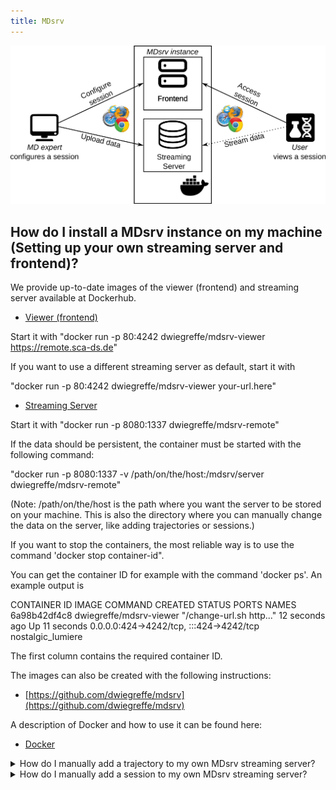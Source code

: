 ```yaml
---
title: MDsrv
---
```


<center><img src='images/architecture.png'></center>

<a name="install"></a>
## How do I install a MDsrv instance on my machine (Setting up your own streaming server and frontend)?
We provide up-to-date images of the viewer (frontend) and streaming server available at Dockerhub. 

- [Viewer (frontend)](https://hub.docker.com/r/dwiegreffe/mdsrv-viewer)

Start it with "docker run  -p 80:4242   dwiegreffe/mdsrv-viewer https://remote.sca-ds.de"

If you want to use a different streaming server as default, start it with

"docker run  -p 80:4242   dwiegreffe/mdsrv-viewer your-url.here"

- [Streaming Server](https://hub.docker.com/r/dwiegreffe/mdsrv-remote)

Start it with "docker run -p 8080:1337 dwiegreffe/mdsrv-remote"

If the data should be persistent, the container must be started with the following command:

"docker run  -p 8080:1337  -v /path/on/the/host:/mdsrv/server dwiegreffe/mdsrv-remote"

(Note: /path/on/the/host is the path where you want the server to be stored on your machine. This is also the directory where you can manually change the data on the server, like adding trajectories or sessions.)

If you want to stop the containers, the most reliable way is to use the command 'docker stop container-id". 

You can get the container ID for example with the command 'docker ps'. An example output is

CONTAINER ID IMAGE COMMAND CREATED STATUS PORTS NAMES
6a98b42df4c8 dwiegreffe/mdsrv-viewer "/change-url.sh http..."   12 seconds ago Up 11 seconds 0.0.0.0:424->4242/tcp, :::424->4242/tcp nostalgic_lumiere

The first column contains the required container ID.

The images can also be created with the following instructions: 

- [https://github.com/dwiegreffe/mdsrv](https://github.com/dwiegreffe/mdsrv)

A description of Docker and how to use it can be found here: 

- [Docker](https://docs.docker.com/get-started/)

<a name="import-tr-md"></a>
<details>
    <summary>How do I manually add a trajectory to my own MDsrv streaming server? </summary>
<p><div markdown="1">
If you do not want to add the trajectory via the GUI, you can also do this by adjusting the configuration of the streaming server.

1. Add your trajectory into the trajectory folder of your server.
2. Update the trajectory_index.json. 
An entry has the following format:
```
{
    "timestamp": 123,
    "id": "example_id",
    "name": "example_name",
    "description": "example_description"
}
```

Whereas the id ```example_id``` must be the name of the trajectory file in the trajectory directory, and the id must be unique.
Currently, only trajectories in the XTC format can be streamed.
</div></p></details>

<details>
    <summary>How do I manually add a session to my own MDsrv streaming server?</summary>
<p><div markdown="1">
If you want to add a saved session to the server without using the GUI, you can also do so by customizing the streaming server configuration.

1. Add your session into the session folder of your server.
2. Update the session_index.json. 
An entry has the following format:
```
{
    "timestamp": 123,
    "id": "example_id",
    "name": "example_name",
    "description": "example_description",
    "version": "3.4.0",
    "isSticky": true
}
```

Whereas the id ```example_id``` must be the name of the session file in the session directory, and the id must be unique.

The ```version``` parameter describes the version of the viewer in which the session was created. It is important to specify the correct version so that you can open the session later with the correct version of the viewer in case some functions are deprecated.

The ```isSticky``` parameter allows you to put a session on the server which cannot be deleted by another user via the GUI using the delete button. This parameter is optional and must be added only if it is set to true.
</div></p></details>